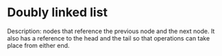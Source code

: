 # Doubly linked list  

Description: nodes that reference the previous node and the next node. It also has a reference to the head and the tail so that operations can take place from either end.